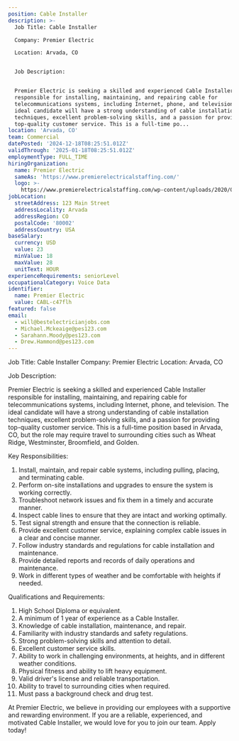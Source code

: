 ```yaml
---
position: Cable Installer
description: >-
  Job Title: Cable Installer

  Company: Premier Electric

  Location: Arvada, CO


  Job Description:


  Premier Electric is seeking a skilled and experienced Cable Installer
  responsible for installing, maintaining, and repairing cable for
  telecommunications systems, including Internet, phone, and television. The
  ideal candidate will have a strong understanding of cable installation
  techniques, excellent problem-solving skills, and a passion for providing
  top-quality customer service. This is a full-time po...
location: 'Arvada, CO'
team: Commercial
datePosted: '2024-12-18T08:25:51.012Z'
validThrough: '2025-01-18T08:25:51.012Z'
employmentType: FULL_TIME
hiringOrganization:
  name: Premier Electric
  sameAs: 'https://www.premierelectricalstaffing.com/'
  logo: >-
    https://www.premierelectricalstaffing.com/wp-content/uploads/2020/05/Premier-Electrical-Staffing-logo.png
jobLocation:
  streetAddress: 123 Main Street
  addressLocality: Arvada
  addressRegion: CO
  postalCode: '80002'
  addressCountry: USA
baseSalary:
  currency: USD
  value: 23
  minValue: 18
  maxValue: 28
  unitText: HOUR
experienceRequirements: seniorLevel
occupationalCategory: Voice Data
identifier:
  name: Premier Electric
  value: CABL-c47flh
featured: false
email:
  - will@bestelectricianjobs.com
  - Michael.Mckeaige@pes123.com
  - Sarahann.Moody@pes123.com
  - Drew.Hammond@pes123.com
---
```




Job Title: Cable Installer
Company: Premier Electric
Location: Arvada, CO

Job Description:

Premier Electric is seeking a skilled and experienced Cable Installer responsible for installing, maintaining, and repairing cable for telecommunications systems, including Internet, phone, and television. The ideal candidate will have a strong understanding of cable installation techniques, excellent problem-solving skills, and a passion for providing top-quality customer service. This is a full-time position based in Arvada, CO, but the role may require travel to surrounding cities such as Wheat Ridge, Westminster, Broomfield, and Golden.

Key Responsibilities:

1. Install, maintain, and repair cable systems, including pulling, placing, and terminating cable.
2. Perform on-site installations and upgrades to ensure the system is working correctly.
3. Troubleshoot network issues and fix them in a timely and accurate manner.
4. Inspect cable lines to ensure that they are intact and working optimally.
5. Test signal strength and ensure that the connection is reliable.
6. Provide excellent customer service, explaining complex cable issues in a clear and concise manner.
7. Follow industry standards and regulations for cable installation and maintenance.
8. Provide detailed reports and records of daily operations and maintenance.
9. Work in different types of weather and be comfortable with heights if needed.

Qualifications and Requirements:

1. High School Diploma or equivalent.
2. A minimum of 1 year of experience as a Cable Installer.
3. Knowledge of cable installation, maintenance, and repair.
4. Familiarity with industry standards and safety regulations.
5. Strong problem-solving skills and attention to detail.
6. Excellent customer service skills.
7. Ability to work in challenging environments, at heights, and in different weather conditions.
8. Physical fitness and ability to lift heavy equipment.
9. Valid driver's license and reliable transportation.
10. Ability to travel to surrounding cities when required.
11. Must pass a background check and drug test.

At Premier Electric, we believe in providing our employees with a supportive and rewarding environment. If you are a reliable, experienced, and motivated Cable Installer, we would love for you to join our team. Apply today!
